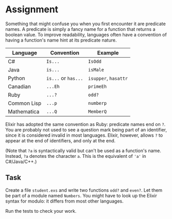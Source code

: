 # Assignment

Something that might confuse you when you first encounter it
are predicate names. A predicate is simply a fancy
name for a function that returns a boolean value.
To improve readability, languages often have
a convention of having a function's name hint
at its predicate nature.

|Language|Convention|Example|
|-|-|-|
|C#|`Is...`|`IsOdd`|
|Java|`is...`|`isMale`|
|Python|`is...` or `has...` |`isupper`, `hasattr`|
|Canadian| `...Eh` | `primeEh` |
|Ruby|`...?`|`odd?`|
|Common Lisp|`...p`| `numberp` |
|Mathematica|`...Q`| `MemberQ` |

Elixir has adopted the same convention as Ruby:
predicate names end on `?`. You are probably
not used to see a question mark being
part of an identifier, since it is considered invalid
in most languages. Elixir, however, allows
`?` to appear at the end of identifiers, and only at the end.

(Note that `?a` is syntactically valid but can't be used
as a function's name. Instead, `?a` denotes
the character `a`. This is the equivalent of `'a'` in C#/Java/C++.)

## Task

Create a file `student.exs` and write two functions `odd?` and `even?`.
Let them be part of a module named `Numbers`.
You might have to look up the Elixir syntax for modulo: it differs
from most other languages.

Run the tests to check your work.
